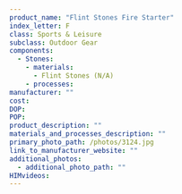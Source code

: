 ```yaml
---
product_name: "Flint Stones Fire Starter"
index_letter: F
class: Sports & Leisure
subclass: Outdoor Gear
components:
  - Stones:
    - materials:
      - Flint Stones (N/A)
    - processes:
manufacturer: ""
cost: 
DOP: 
POP: 
product_description: ""
materials_and_processes_description: ""
primary_photo_path: /photos/3124.jpg
link_to_manufacturer_website: ""
additional_photos:
  - additional_photo_path: ""
HIMvideos:
---
```

